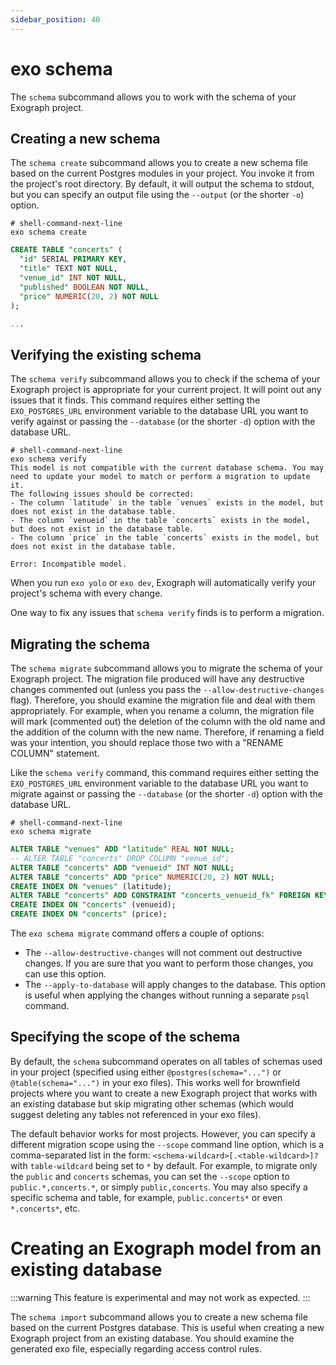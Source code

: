 ```yaml
---
sidebar_position: 40
---
```


# exo schema

The `schema` subcommand allows you to work with the schema of your Exograph project.

## Creating a new schema

The `schema create` subcommand allows you to create a new schema file based on the current Postgres modules in your project. You invoke it from the project's root directory. By default, it will output the schema to stdout, but you can specify an output file using the `--output` (or the shorter `-o`) option.

```shell-session
# shell-command-next-line
exo schema create
```

```sql
CREATE TABLE "concerts" (
  "id" SERIAL PRIMARY KEY,
  "title" TEXT NOT NULL,
  "venue_id" INT NOT NULL,
  "published" BOOLEAN NOT NULL,
  "price" NUMERIC(20, 2) NOT NULL
);

...

```

## Verifying the existing schema

The `schema verify` subcommand allows you to check if the schema of your Exograph project is appropriate for your current project. It will point out any issues that it finds. This command requires either setting the `EXO_POSTGRES_URL` environment variable to the database URL you want to verify against or passing the `--database` (or the shorter `-d`) option with the database URL.

```shell-session
# shell-command-next-line
exo schema verify
This model is not compatible with the current database schema. You may need to update your model to match or perform a migration to update it.
The following issues should be corrected:
- The column `latitude` in the table `venues` exists in the model, but does not exist in the database table.
- The column `venueid` in the table `concerts` exists in the model, but does not exist in the database table.
- The column `price` in the table `concerts` exists in the model, but does not exist in the database table.

Error: Incompatible model.
```

When you run `exo yolo` or `exo dev`, Exograph will automatically verify your project's schema with every change.

One way to fix any issues that `schema verify` finds is to perform a migration.

## Migrating the schema

The `schema migrate` subcommand allows you to migrate the schema of your Exograph project. The migration file produced will have any destructive changes commented out (unless you pass the `--allow-destructive-changes` flag). Therefore, you should examine the migration file and deal with them appropriately. For example, when you rename a column, the migration file will mark (commented out) the deletion of the column with the old name and the addition of the column with the new name. Therefore, if renaming a field was your intention, you should replace those two with a "RENAME COLUMN" statement.

Like the `schema verify` command, this command requires either setting the `EXO_POSTGRES_URL` environment variable to the database URL you want to migrate against or passing the `--database` (or the shorter `-d`) option with the database URL.

```shell-session
# shell-command-next-line
exo schema migrate
```

```sql
ALTER TABLE "venues" ADD "latitude" REAL NOT NULL;
-- ALTER TABLE "concerts" DROP COLUMN "venue_id";
ALTER TABLE "concerts" ADD "venueid" INT NOT NULL;
ALTER TABLE "concerts" ADD "price" NUMERIC(20, 2) NOT NULL;
CREATE INDEX ON "venues" (latitude);
ALTER TABLE "concerts" ADD CONSTRAINT "concerts_venueid_fk" FOREIGN KEY ("venueid") REFERENCES "venues";
CREATE INDEX ON "concerts" (venueid);
CREATE INDEX ON "concerts" (price);
```

The `exo schema migrate` command offers a couple of options:

- The `--allow-destructive-changes` will not comment out destructive changes. If you are sure that you want to perform those changes, you can use this option.
- The `--apply-to-database` will apply changes to the database. This option is useful when applying the changes without running a separate `psql` command.

## Specifying the scope of the schema

By default, the `schema` subcommand operates on all tables of schemas used in your project (specified using either `@postgres(schema="...")` or `@table(schema="...")` in your exo files). This works well for brownfield projects where you want to create a new Exograph project that works with an existing database but skip migrating other schemas (which would suggest deleting any tables not referenced in your exo files). 

The default behavior works for most projects. However, you can specify a different migration scope using the `--scope` command line option, which is a comma-separated list in the form: `<schema-wildcard>[.<table-wildcard>]?` with `table-wildcard` being set to `*` by default. For example, to migrate only the `public` and `concerts` schemas, you can set the `--scope` option to `public.*,concerts.*`, or simply `public,concerts`. You may also specify a specific schema and table, for example, `public.concerts*` or even `*.concerts*`, etc.

# Creating an Exograph model from an existing database

:::warning
This feature is experimental and may not work as expected.
:::

The `schema import` subcommand allows you to create a new schema file based on the current Postgres database. This is useful when creating a new Exograph project from an existing database. You should examine the generated exo file, especially regarding access control rules.
